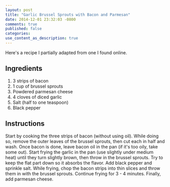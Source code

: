 ```yaml
---
layout: post
title: "Garlic Brussel Sprouts with Bacon and Parmesan"
date: 2014-12-01 23:32:03 -0800
comments: true
published: false
categories: 
use_content_as_description: true
---
```


Here's a recipe I partially adapted from one I found online.

## Ingredients

1. 3 strips of bacon
2. 1 cup of brussel sprouts
3. Powdered parmesan cheese
4. 4 cloves of diced garlic
5. Salt (half to one teaspoon)
6. Black pepper

## Instructions

Start by cooking the three strips of bacon (without using oil). While doing so, remove the outer leaves of the brussel sprouts, then cut each in half and wash. Once bacon is done, leave bacon oil in the pan (if it's too oily, take some out). Start frying the garlic in the pan (use slightly under medium heat) until they turn slightly brown, then throw in the brussel sprouts. Try to keep the flat part down so it absorbs the flavor. Add black pepper and sprinkle salt. While frying, chop the bacon strips into thin slices and throw them in with the brussel sprouts. Continue frying for 3 - 4 minutes. Finally, add parmesan cheese.